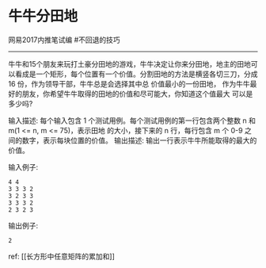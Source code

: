 # 牛牛分田地

网易2017内推笔试编
#不回退的技巧

---

牛牛和15个朋友来玩打土豪分田地的游戏，牛牛决定让你来分田地，地主的田地可以看成是一个矩形，每个位置有一个价值。分割田地的方法是横竖各切三刀，分成 16 份，作为领导干部，牛牛总是会选择其中总 价值最小的一份田地， 作为牛牛最好的朋友，你希望牛牛取得的田地的价值和尽可能大，你知道这个值最大 可以是多少吗?

输入描述:
每个输入包含 1 个测试用例。每个测试用例的第一行包含两个整数 n 和 m(1 <= n, m <= 75)，表示田地 的大小，接下来的 n 行，每行包含 m 个 0-9 之间的数字，表示每块位置的价值。
输出描述: 
输出一行表示牛牛所能取得的最大的价值。

输入例子: 
```text
4 4
3 3 3 2
3 2 3 3
3 3 3 2
2 3 2 3
```
输出例子: 
```text
2
```


ref: [[长方形中任意矩阵的累加和]]